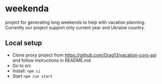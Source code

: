 # weekenda
project for generating long weekends to help with vacation planning. 
Currently our project support only current year and Ukraine country.

## Local setup

- Clone proxy project from https://github.com/Drag13/vacation-cors-api and follow instructions in README.md
- Go to src
- Install: `npm ci`
- Start `npm run start`

